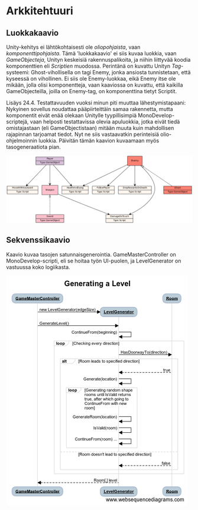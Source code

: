 # Arkkitehtuuri

## Luokkakaavio

Unity-kehitys ei lähtökohtaisesti ole _oliopohjaista_, vaan _komponenttipohjaista_.
Tämä 'luokkakaavio' ei siis kuvaa luokkia, vaan _GameObjecteja_, Unityn keskeisiä rakennuspalikoita, ja niihin liittyvää koodia komponenttien eli _Scriptien_ muodossa.
Perintänä on kuvattu Unityn _Tag_-systeemi: Ghost-vihollisella on tagi Enemy, jonka ansiosta tunnistetaan, että kyseessä on vihollinen.
Ei siis ole Enemy-luokkaa, eikä Enemy itse ole mikään, jolla olisi komponentteja, vaan kaaviossa on kuvattu, että kaikilla GameObjecteilla, joilla on Enemy-tag, on komponenttina tietyt Scriptit.

Lisäys 24.4. Testattavuuden vuoksi minun piti muuttaa lähestymistapaani: Nykyinen sovellus noudattaa pääpiirteittäin samaa rakennetta, mutta komponentit eivät enää olekaan Unitylle tyypillisimpiä MonoDevelop-scriptejä, vaan helposti testattavissa olevia apuluokkia, jotka eivät tiedä omistajastaan (eli GameObjectistaan) mitään muuta kuin mahdollisen rajapinnan tarjoamat tiedot.
Nyt ne siis vastaavatkin perinteisiä olio-ohjelmoinnin luokkia.
Päivitän tämän kaavion kuvaamaan myös tasogeneraatiota pian.

![Luokkaaavio](class_diagram.png)

## Sekvenssikaavio

Kaavio kuvaa tasojen satunnaisgenerointia.
GameMasterController on MonoDevelop-scripti, eli se hoitaa työn UI-puolen, ja LevelGenerator on vastuussa koko logiikasta.

![Sekvenssikaavio](sequence_diagram.png)
